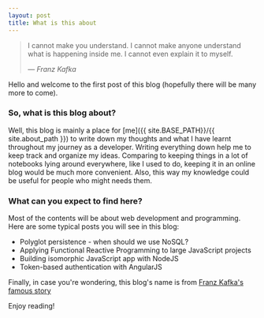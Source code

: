 ```yaml
---
layout: post
title: What is this about
---
```


> I cannot make you understand. I cannot make anyone understand what is happening inside me. I cannot even explain it to myself.
> 
> &mdash; <cite>Franz Kafka</cite>

Hello and welcome to the first post of this blog (hopefully there will be many more to come).

### So, what is this blog about?

Well, this blog is mainly a place for [me]({{ site.BASE_PATH}}/{{ site.about_path }}) to write down my thoughts and what I have learnt throughout my journey as a developer. Writing everything down help me to keep track and organize my ideas. Comparing to keeping things in a lot of notebooks lying around everywhere, like I used to do, keeping it in an online blog would be much more convenient. Also, this way my knowledge could be useful for people who might needs them.


### What can you expect to find here?

Most of the contents will be about web development and programming. Here are some typical posts you will see in this blog:  
- Polyglot persistence - when should we use NoSQL?  
- Applying Functional Reactive Programming to large JavaScript projects  
- Building isomorphic JavaScript app with NodeJS  
- Token-based authentication with AngularJS  

Finally, in case you're wondering, this blog's name is from [Franz Kafka's famous story](https://www.gutenberg.org/files/5200/5200-h/5200-h.htm)

Enjoy reading!
